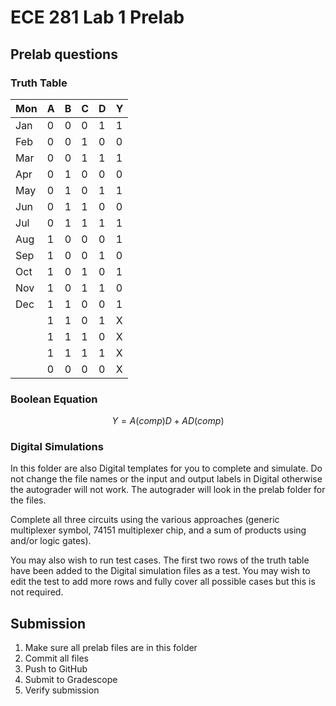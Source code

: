 # ECE 281 Lab 1 Prelab

## Prelab questions

### Truth Table

| Mon | A | B | C | D | Y |
|-----|---|---|---|---|---|
| Jan | 0 | 0 | 0 | 1 | 1 |
| Feb | 0 | 0 | 1 | 0 | 0 |
| Mar | 0 | 0 | 1 | 1 | 1 |
| Apr | 0 | 1 | 0 | 0 | 0 |
| May | 0 | 1 | 0 | 1 | 1 |
| Jun | 0 | 1 | 1 | 0 | 0 |
| Jul | 0 | 1 | 1 | 1 | 1 |
| Aug | 1 | 0 | 0 | 0 | 1 |
| Sep | 1 | 0 | 0 | 1 | 0 |
| Oct | 1 | 0 | 1 | 0 | 1 |
| Nov | 1 | 0 | 1 | 1 | 0 |
| Dec | 1 | 1 | 0 | 0 | 1 |
|     | 1 | 1 | 0 | 1 | X |
|     | 1 | 1 | 1 | 0 | X |
|     | 1 | 1 | 1 | 1 | X |
|     | 0 | 0 | 0 | 0 | X |


### Boolean Equation

$$
Y = A(comp)D + AD(comp)
$$

### Digital Simulations

In this folder are also Digital templates for you to complete and simulate.  Do not change the file names or the input and output labels in Digital otherwise the autograder will not work.  The autograder will look in the prelab folder for the files.

Complete all three circuits using the various approaches (generic multiplexer symbol, 74151 multiplexer chip, and a sum of products using and/or logic gates).

You may also wish to run test cases.  The first two rows of the truth table have been added to the Digital simulation files as a test.  You may wish to edit the test to add more rows and fully cover all possible cases but this is not required.

## Submission

1. Make sure all prelab files are in this folder
2. Commit all files
3. Push to GitHub
4. Submit to Gradescope
5. Verify submission
